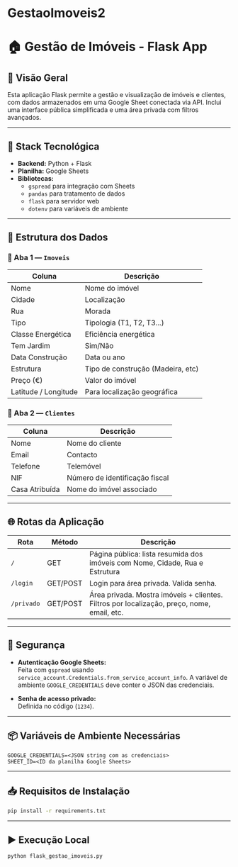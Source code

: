 # GestaoImoveis2

# 🏠 Gestão de Imóveis - Flask App

## 📌 Visão Geral
Esta aplicação Flask permite a gestão e visualização de imóveis e clientes, com dados armazenados em uma Google Sheet conectada via API. Inclui uma interface pública simplificada e uma área privada com filtros avançados.

---

## 🔧 Stack Tecnológica

- **Backend:** Python + Flask
- **Planilha:** Google Sheets
- **Bibliotecas:**  
  - `gspread` para integração com Sheets  
  - `pandas` para tratamento de dados  
  - `flask` para servidor web  
  - `dotenv` para variáveis de ambiente  

---

## 📁 Estrutura dos Dados

### 📄 Aba 1 — `Imoveis`

| Coluna              | Descrição                        |
|---------------------|----------------------------------|
| Nome                | Nome do imóvel                   |
| Cidade              | Localização                      |
| Rua                 | Morada                           |
| Tipo                | Tipologia (T1, T2, T3...)         |
| Classe Energética   | Eficiência energética             |
| Tem Jardim          | Sim/Não                          |
| Data Construção     | Data ou ano                      |
| Estrutura           | Tipo de construção (Madeira, etc)|
| Preço (€)           | Valor do imóvel                  |
| Latitude / Longitude| Para localização geográfica      |

### 📄 Aba 2 — `Clientes`

| Coluna           | Descrição                       |
|------------------|---------------------------------|
| Nome             | Nome do cliente                 |
| Email            | Contacto                        |
| Telefone         | Telemóvel                       |
| NIF              | Número de identificação fiscal  |
| Casa Atribuída   | Nome do imóvel associado        |

---

## 🌐 Rotas da Aplicação

| Rota         | Método | Descrição                                                                 |
|--------------|--------|---------------------------------------------------------------------------|
| `/`          | GET    | Página pública: lista resumida dos imóveis com Nome, Cidade, Rua e Estrutura |
| `/login`     | GET/POST | Login para área privada. Valida senha.                                 |
| `/privado`   | GET/POST | Área privada. Mostra imóveis + clientes. Filtros por localização, preço, nome, email, etc.|

---

## 🔐 Segurança

- **Autenticação Google Sheets:**  
  Feita com `gspread` usando `service_account.Credentials.from_service_account_info`.
  A variável de ambiente `GOOGLE_CREDENTIALS` deve conter o JSON das credenciais.

- **Senha de acesso privado:**  
  Definida no código (`1234`).

---

## 📦 Variáveis de Ambiente Necessárias

```env
GOOGLE_CREDENTIALS=<JSON string com as credenciais>
SHEET_ID=<ID da planilha Google Sheets>
```

---

## 📥 Requisitos de Instalação

```bash
pip install -r requirements.txt
```

---

## ▶️ Execução Local

```bash
python flask_gestao_imoveis.py
```

